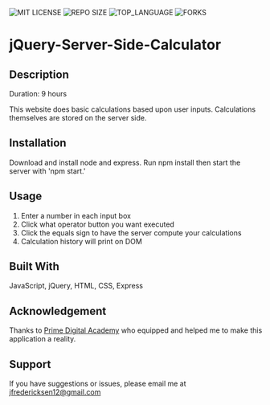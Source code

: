 
![MIT LICENSE](https://img.shields.io/github/license/freder48/https-github.com-PrimeAcademy-jquery-salary-calculator.svg?style=flat-square)
![REPO SIZE](https://img.shields.io/github/repo-size/freder48/https-github.com-PrimeAcademy-jquery-salary-calculator.svg?style=flat-square)
![TOP_LANGUAGE](https://img.shields.io/github/languages/top/freder48/https-github.com-PrimeAcademy-jquery-salary-calculator.svg?style=flat-square)
![FORKS](https://img.shields.io/github/forks/freder48/https-github.com-PrimeAcademy-jquery-salary-calculator.svg?style=social)

# jQuery-Server-Side-Calculator

## Description

Duration: 9 hours

This website does basic calculations based upon user inputs. Calculations themselves are stored on the server side. 


## Installation

Download and install node and express. Run npm install then start the server with 'npm start.'

## Usage

1. Enter a number in each input box
2. Click what operator button you want executed
3. Click the equals sign to have the server compute your calculations
4. Calculation history will print on DOM

## Built With

JavaScript, jQuery, HTML, CSS, Express

## Acknowledgement
Thanks to [Prime Digital Academy](www.primeacademy.io) who equipped and helped me to make this application a reality. 

## Support
If you have suggestions or issues, please email me at jfredericksen12@gmail.com